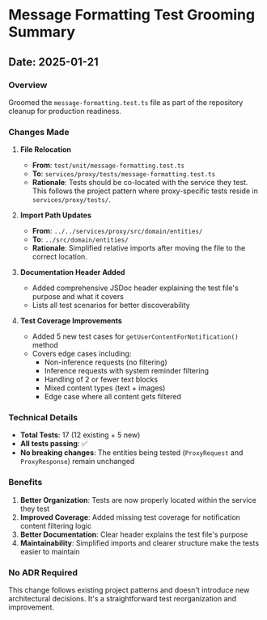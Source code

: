 # Message Formatting Test Grooming Summary

## Date: 2025-01-21

### Overview

Groomed the `message-formatting.test.ts` file as part of the repository cleanup for production readiness.

### Changes Made

1. **File Relocation**
   - **From**: `test/unit/message-formatting.test.ts`
   - **To**: `services/proxy/tests/message-formatting.test.ts`
   - **Rationale**: Tests should be co-located with the service they test. This follows the project pattern where proxy-specific tests reside in `services/proxy/tests/`.

2. **Import Path Updates**
   - **From**: `../../services/proxy/src/domain/entities/`
   - **To**: `../src/domain/entities/`
   - **Rationale**: Simplified relative imports after moving the file to the correct location.

3. **Documentation Header Added**
   - Added comprehensive JSDoc header explaining the test file's purpose and what it covers
   - Lists all test scenarios for better discoverability

4. **Test Coverage Improvements**
   - Added 5 new test cases for `getUserContentForNotification()` method
   - Covers edge cases including:
     - Non-inference requests (no filtering)
     - Inference requests with system reminder filtering
     - Handling of 2 or fewer text blocks
     - Mixed content types (text + images)
     - Edge case where all content gets filtered

### Technical Details

- **Total Tests**: 17 (12 existing + 5 new)
- **All tests passing**: ✅
- **No breaking changes**: The entities being tested (`ProxyRequest` and `ProxyResponse`) remain unchanged

### Benefits

1. **Better Organization**: Tests are now properly located within the service they test
2. **Improved Coverage**: Added missing test coverage for notification content filtering logic
3. **Better Documentation**: Clear header explains the test file's purpose
4. **Maintainability**: Simplified imports and clearer structure make the tests easier to maintain

### No ADR Required

This change follows existing project patterns and doesn't introduce new architectural decisions. It's a straightforward test reorganization and improvement.
